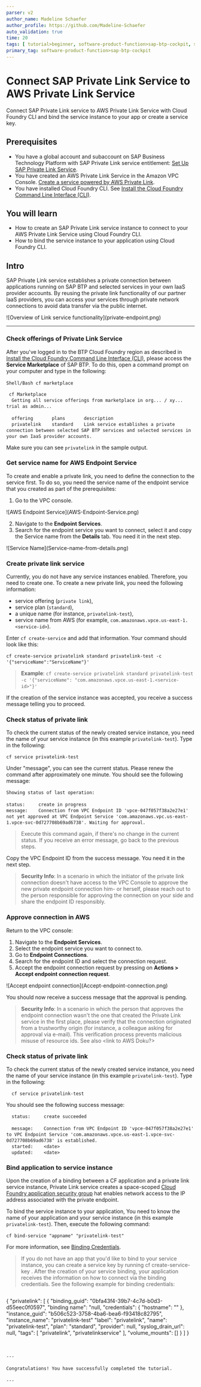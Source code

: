 ```yaml
---
parser: v2
author_name: Madeline Schaefer
author_profile: https://github.com/Madeline-Schaefer
auto_validation: true
time: 20
tags: [ tutorial>beginner, software-product-function>sap-btp-cockpit, software-product>sap-business-technology-platform, tutorial>license, software-product-function>sap-btp-command-line-interface, software-product-function>sap-private-link-Service]
primary_tag: software-product-function>sap-btp-cockpit
---
```


# Connect SAP Private Link Service to AWS Private Link Service
<!-- description --> Connect SAP Private Link service to AWS Private Link Service with Cloud Foundry CLI and bind the service instance to your app or create a service key.

## Prerequisites
 - You have a global account and subaccount on SAP Business Technology Platform with SAP Private Link service entitlement: [Set Up SAP Private Link Service](developers-qa-blue.wcms-nonprod.c.eu-de-2.cloud.sap/tutorials/private-link-onboarding).
 - You have created an AWS Private Link Service in the Amazon VPC Console. [Create a service powered by AWS Private Link](https://docs.aws.amazon.com/vpc/latest/privatelink/create-endpoint-service.html).
 - You have installed Cloud Foundry CLI. See [Install the Cloud Foundry Command Line Interface (CLI)](developers.sap.com/tutorials/cp-cf-download-cli).

## You will learn
  - How to create an SAP Private Link service instance to connect to your AWS Private Link Service using Cloud Foundry CLI.
  - How to bind the service instance to your application using Cloud Foundry CLI.

## Intro
SAP Private Link service establishes a private connection between applications running on SAP BTP and selected services in your own IaaS provider accounts. By reusing the private link functionality of our partner IaaS providers, you can access your services through private network connections to avoid data transfer via the public internet.

<!-- border -->![Overview of  Link service functionality](private-endpoint.png)

---

### Check offerings of Private Link Service


After you've logged in to the BTP Cloud Foundry region as described in [Install the Cloud Foundry Command Line Interface (CLI)](developers.sap.com/tutorials/cp-cf-download-cli.), please access the **Service Marketplace** of SAP BTP. To do this, open a command prompt on your computer and type in the following:

``Shell/Bash
cf marketplace
``

```Shell/Bash
 cf Marketplace
  Getting all service offerings from marketplace in org... / xy... trial as admin...

  offering       plans       description
  privatelink    standard    Link service establishes a private connection between selected SAP BTP services and selected services in your own IaaS provider accounts.
```

Make sure you can see `privatelink` in the sample output.


### Get service name for AWS Endpoint Service


To create and enable a private link, you need to define the connection to the service first. To do so, you need the service name of the endpoint service that you created as part of the prerequisites:

1. Go to the VPC console.
<!-- border -->![AWS Endpoint Service](AWS-Endpoint-Service.png)

2. Navigate to the **Endpoint Services**.
3. Search for the endpoint service you want to connect, select it and copy the Service name from the **Details** tab. You need it in the next step.

<!-- border -->![Service Name](Service-name-from-details.png)




### Create private link service


Currently, you do not have any service instances enabled. Therefore, you need to create one. To create a new private link, you need the following information:

- service offering (`private link`),
- service plan (`standard`),
- a unique name (for instance, `privatelink-test`),
- service name from AWS (for example, `com.amazonaws.vpce.us-east-1.<service-id>`).

Enter `cf create-service` and add that information. Your command should look like this:

```Shell/Bash
cf create-service privatelink standard privatelink-test -c '{"serviceName":"ServiceName"}'
```

> **Example**:
`cf create-service privatelink standard privatelink-test -c '{"serviceName": "com.amazonaws.vpce.us-east-1.<service-id>"}'
`

If the creation of the service instance was accepted, you receive a success message telling you to proceed.




### Check status of private link


To check the current status of the newly created service instance, you need the name of your service instance (in this example `privatelink-test`). Type in the following:

```Shell/Bash
cf service privatelink-test
```

Under "message", you can see the current status. Please renew the command after approximately one minute. You should see the following message:

```Shell/Bash
Showing status of last operation:

status:     create in progress
message:    Connection from VPC Endpoint ID 'vpce-047f057f38a2e27e1' not yet approved at VPC Endpoint Service 'com.amazonaws.vpc.us-east-1.vpce-svc-0d727708b69ad6738'. Waiting for approval.
```

> Execute this command again, if there's no change in the current status. If you receive an error message, go back to the previous steps.

Copy the VPC Endpoint ID from the success message. You need it in the next step.

> **Security Info**: In a scenario in which the initiator of the private link connection doesn't have access to the VPC Console to approve the new private endpoint connection him- or herself, please reach out to the person responsible for approving the connection on your side and share the endpoint ID responsibly.



### Approve connection in AWS


Return to the VPC console:

1. Navigate to the **Endpoint Services**.
2. Select the endpoint service you want to connect to.
3. Go to **Endpoint Connections**.
4. Search for the endpoint ID and select the connection request.
5. Accept the endpoint connection request by pressing on **Actions > Accept endpoint connection request**.

<!-- border -->![Accept endpoint connection](Accept-endpoint-connection.png)


You should now receive a success message that the approval is pending.

>**Security Info**: In a scenario in which the person that approves the endpoint connection wasn't the one that created the Private Link service in the first place, please verify that the connection originated from a trustworthy origin (for instance, a colleague asking for approval via e-mail). This verification process prevents malicious misuse of resource ids. See also <link to AWS Doku?>




 ### Check status of private link

To check the current status of the newly created service instance, you need the name of your service instance (in this example `privatelink-test`). Type in the following:

```Shell/Bash
  cf service privatelink-test
```

  You should see the following success message:

```Shell/Bash
  status:     create succeeded

  message:    Connection from VPC Endpoint ID 'vpce-047f057f38a2e27e1' to VPC Endpoint Service 'com.amazonaws.vpce.us-east-1.vpce-svc-0d727708b69ad6738' is established.
  started:    <date>
  updated:    <date>
```



### Bind application to service instance


Upon the creation of a binding between a CF application and a private link service instance, Private Link service creates a space-scoped [Cloud Foundry application security group](https://docs.cloudfoundry.org/concepts/asg.html) hat enables network access to the IP address associated with the private endpoint.

To bind the service instance to your application, You need to know the name of your application and your service instance (in this example `privatelink-test`). Then, execute the following command:

```Shell/Bash
cf bind-service "appname" "privatelink-test"
```
For more information, see [Binding Credentials](https://help.sap.com/docs/PRIVATE_LINK/d5fcaf2c5262485a87c6143b61b2c76b/6d1453baa5fa4e8fb3297e53ceb96bf6.html?locale=en-US&state=DRAFT#binding-credentials).

>If you do not have an app that you'd like to bind to your service instance, you can create a service key by running cf create-service-key<service-instance-name> <key-name>. After the creation of your service binding, your application receives the information on how to connect via the binding credentials. See the following example for binding credentials:

> ```JSON
{
    "privatelink": [
        {
            "binding_guid": "0bfa43f4-39b7-4c7d-b0d3-d55eec0f0597",
            "binding name": "null,
            "credentials": {
                "hostname": "<private-link hostname>"
            },
            "instance_guid": "b506c523-3758-4ba6-bea6-f93418c82795",
            "instance_name": "privatelink-test"
            "label": "privatelink",
            "name": "privatelink-test",
            "plan": "standard",
            "provider": null,
            "syslog_drain_url": null,
            "tags": [
              "privatelink",
              "privatelinkservice"
            ],
            "volume_mounts": []
          }
      ]
}
```


---

Congratulations! You have successfully completed the tutorial.

---
